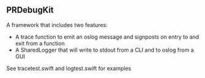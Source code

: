 ## PRDebugKit

A framework that includes two features:

- A trace function to emit an oslog message and signposts on entry to and exit from a function
- A SharedLogger that will write to stdout from a CLI and to oslog from a GUI

See tracetest.swift and logtest.swift for examples
